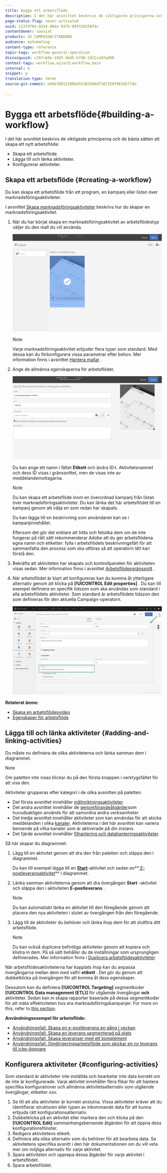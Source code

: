 ```yaml
---
title: Bygga ett arbetsflöde
description: I det här avsnittet beskrivs de viktigaste principerna och de bästa sätten att skapa ett nytt arbetsflöde.
page-status-flag: never-activated
uuid: 11374f64-8d34-40da-937b-09f419250f4c
contentOwner: sauviat
products: SG_CAMPAIGN/STANDARD
audience: automating
content-type: reference
topic-tags: workflow-general-operation
discoiquuid: c26fcb0e-19d5-4bd5-b7d6-2d22ce92ad90
context-tags: workflow,wizard;workflow,main
internal: n
snippet: y
translation-type: tm+mt
source-git-commit: e04b70012188b455382406df167328f963d577da

---
```



# Bygga ett arbetsflöde{#building-a-workflow}

I det här avsnittet beskrivs de viktigaste principerna och de bästa sätten att skapa ett nytt arbetsflöde:

* Skapa ett arbetsflöde.
* Lägga till och länka aktiviteter.
* Konfigurerar aktiviteter.

## Skapa ett arbetsflöde {#creating-a-workflow}

Du kan skapa ett arbetsflöde från ett program, en kampanj eller listan över marknadsföringsaktiviteter.

I avsnittet [Skapa marknadsföringsaktiviteter](../../start/using/marketing-activities.md#creating-a-marketing-activity) beskrivs hur du skapar en marknadsföringsaktivitet.

1. När du har börjat skapa en marknadsföringsaktivitet av arbetsflödestyp väljer du den mall du vill använda.

   ![](assets/workflow_creation_1.png)

   >[!NOTE]
   >
   >Varje marknadsföringsaktivitet erbjuder flera typer som standard. Med dessa kan du förkonfigurera vissa parametrar efter behov. Mer information finns i avsnittet [Hantera mallar](../../start/using/marketing-activity-templates.md) .

1. Ange de allmänna egenskaperna för arbetsflödet.

   ![](assets/workflow_creation_2.png)

   Du kan ange ett namn i fältet **Etikett** och ändra ID:t. Aktivitetsnamnet och dess ID visas i gränssnittet, men de visas inte av meddelandemottagarna.

   >[!NOTE]
   >
   >Du kan skapa ett arbetsflöde inom en överordnad kampanj från listan över marknadsföringsaktiviteter. Du kan länka det här arbetsflödet till en kampanj genom att välja en som redan har skapats.

   Du kan lägga till en beskrivning som användaren kan se i kampanjinnehållet.

   Eftersom det gör det enklare att hitta och felsöka dem om de inte fungerar på rätt sätt rekommenderar Adobe att du ger arbetsflödena egna namn och etiketter: fylla i arbetsflödets beskrivningsfält för att sammanfatta den process som ska utföras så att operatorn lätt kan förstå den.

1. Bekräfta att aktiviteten har skapats och kontrollpanelen för aktiviteten visas sedan. Mer information finns i avsnittet [Arbetsflödesgränssnitt](../../automating/using/workflow-interface.md) .

1. När arbetsflödet är klart att konfigureras kan du komma åt ytterligare alternativ genom att klicka på **[!UICONTROL Edit properties]** . Du kan till exempel definiera en specifik tidszon som ska användas som standard i alla arbetsflödets aktiviteter. Som standard är arbetsflödets tidszon den som definieras för den aktuella Campaign-operatorn.

   ![](assets/workflow_properties.png)

**Relaterat ämne:**

* [Skapa en arbetsflödesvideo](https://docs.adobe.com/content/help/en/campaign-standard/using/managing-processes-and-data/workflow-general-operation/building-a-workflow.html)
* [Egenskaper för arbetsflöde](../../automating/using/executing-a-workflow.md#workflow-properties)

## Lägga till och länka aktiviteter {#adding-and-linking-activities}

Du måste nu definiera de olika aktiviteterna och länka samman dem i diagrammet.

>[!NOTE]
>
>Om paletten inte visas klickar du på den första knappen i verktygsfältet för att visa den.

Aktiviteter grupperas efter kategori i de olika avsnitten på paletten.

* Det första avsnittet innehåller [målinriktningsaktiviteter](../../automating/using/about-targeting-activities.md)
* Det andra avsnittet innehåller de [genomförandeåtgärder](../../automating/using/about-execution-activities.md)som huvudsakligen används för att samordna andra verksamheter.
* Det tredje avsnittet innehåller aktiviteter som kan användas för att skicka meddelanden i olika [kanaler](../../automating/using/about-channel-activities.md). Aktiviteterna i det här avsnittet kan variera beroende på vilka kanaler som är aktiverade på din instans.
* Det fjärde avsnittet innehåller [filhantering och datahanteringsaktiviteter](../../automating/using/about-data-management-activities.md).

Så här skapar du diagrammet:

1. Lägg till en aktivitet genom att dra den från paletten och släppa den i diagrammet.

   Du kan till exempel lägga till en **[Start](../../automating/using/start-and-end.md)**-aktivitet och sedan en**[ E-postleveransaktivitet](../../automating/using/email-delivery.md)** i diagrammet.

1. Länka samman aktiviteterna genom att dra övergången **Start** -aktivitet och släppa den i aktiviteten **E-postleverans** .

   >[!NOTE]
   >
   >Du kan automatiskt länka en aktivitet till den föregående genom att placera den nya aktiviteten i slutet av övergången från den föregående.

1. Lägg till de aktiviteter du behöver och länka ihop dem för att slutföra ditt arbetsflöde.

   >[!NOTE]
   >
   >Du kan också duplicera befintliga aktiviteter genom att kopiera och klistra in dem. På så sätt behåller du de inställningar som ursprungligen definierades. Mer information finns i [Duplicera arbetsflödesaktiviteter](../../automating/using/workflow-interface.md#duplicating-workflow-activities).

När arbetsflödesaktiviteterna har kopplats ihop kan du anpassa övergångarna mellan dem med valfri **etikett** . Det gör du genom att dubbelklicka på övergången för att komma åt dess egenskaper.

Dessutom kan du definiera **[!UICONTROL Targeting]** segmentkoder **[!UICONTROL Data management (ETL)]** för utgående övergångar **och** aktiviteter. Sedan kan ni skapa rapporter baserade på dessa segmentkoder för att mäta effektiviteten hos era marknadsföringskampanjer. For more on this, refer to [this section](../../reporting/using/creating-a-report-workflow-segment.md).

**Användningsexempel för arbetsflöde:**

* [Användningsfall: Skapa en e-postleverans en gång i veckan](../../automating/using/workflow-weekly-offer.md)
* [Användningsfall: Skapa en leverans segmenterad på plats](../../automating/using/workflow-segmentation-location.md)
* [Användningsfall: Skapa leveranser med ett komplement](../../automating/using/workflow-created-query-with-complement.md)
* [Användningsfall: Omdirigeringsarbetsflöde som skickar en ny leverans till icke-öppnare](../../automating/using/workflow-cross-channel-retargeting.md)

## Konfigurera aktiviteter {#configuring-activities}

Som standard är aktiviteter inte inställda och bearbetar inte data korrekt om de inte är konfigurerade. Varje aktivitet innehåller flera flikar för att hantera specifika konfigurationer och allmänna aktivitetsalternativ som utgående övergångar, etiketter osv.

1. Se till att alla aktiviteter är korrekt anslutna. Vissa aktiviteter kräver att du identifierar strukturen eller typen av inkommande data för att kunna erbjuda rätt konfigurationsalternativ.
1. Dubbelklicka på en aktivitet eller markera den och klicka på den **[!UICONTROL Edit]** sammanhangsberoende åtgärden för att öppna dess konfigurationsfönster.
1. Redigera aktivitetens etikett.
1. Definiera alla olika alternativ som du behöver för att bearbeta data. Se aktivitetens specifika avsnitt i den här dokumentationen om du vill veta mer om möjliga alternativ för varje aktivitet.
1. Spara aktiviteten och upprepa dessa åtgärder för varje aktivitet i arbetsflödet.
1. Spara arbetsflödet.
